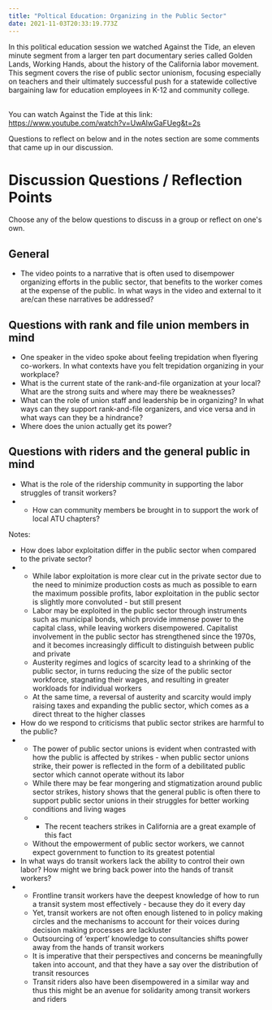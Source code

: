 ```yaml
---
title: "Poltical Education: Organizing in the Public Sector"
date: 2021-11-03T20:33:19.773Z
---
```

<!--StartFragment-->

In this political education session we watched Against the Tide, an eleven minute segment from a larger ten part documentary series called Golden Lands, Working Hands, about the history of the California labor movement. This segment covers the rise of public sector unionism, focusing especially on teachers and their ultimately successful push for a statewide collective bargaining law for education employees in K-12 and community college.  

\
You can watch Against the Tide at this link: <https://www.youtube.com/watch?v=UwAlwGaFUeg&t=2s>

Questions to reflect on below and in the notes section are some comments that came up in our discussion.

# Discussion Questions / Reflection Points

Choose any of the below questions to discuss in a group or reflect on one's own.

## General

* The video points to a narrative that is often used to disempower organizing efforts in the public sector, that benefits to the worker comes at the expense of the public. In what ways in the video and external to it are/can these narratives be addressed?

## Questions with rank and file union members in mind

* One speaker in the video spoke about feeling trepidation when flyering co-workers. In what contexts have you felt trepidation organizing in your workplace?
* What is the current state of the rank-and-file organization at your local? What are the strong suits and where may there be weaknesses? 
* What can the role of union staff and leadership be in organizing? In what ways can they support rank-and-file organizers, and vice versa and in what ways can they be a hindrance?
* Where does the union actually get its power? 

## Questions with riders and the general public in mind

* What is the role of the ridership community in supporting the labor struggles of transit workers?
* * How can community members be brought in to support the work of local ATU chapters?

Notes: 

* How does labor exploitation differ in the public sector when compared to the private sector? 
* * While labor exploitation is more clear cut in the private sector due to the need to minimize production costs as much as possible to earn the maximum possible profits, labor exploitation in the public sector is slightly more convoluted - but still present 
  * Labor may be exploited in the public sector through instruments such as municipal bonds, which provide immense power to the capital class, while leaving workers disempowered. Capitalist involvement in the public sector has strengthened since the 1970s, and it becomes increasingly difficult to distinguish between public and private
  * Austerity regimes and logics of scarcity lead to a shrinking of the public sector, in turns reducing the size of the public sector workforce, stagnating their wages, and resulting in greater workloads for individual workers
  * At the same time, a reversal of austerity and scarcity would imply raising taxes and expanding the public sector, which comes as a direct threat to the higher classes
* How do we respond to criticisms that public sector strikes are harmful to the public?
* * The power of public sector unions is evident when contrasted with how the public is affected by strikes - when public sector unions strike, their power is reflected in the form of a debilitated public sector which cannot operate without its labor
  * While there may be fear mongering and stigmatization around public sector strikes, history shows that the general public is often there to support public sector unions in their struggles for better working conditions and living wages
  * * The recent teachers strikes in California are a great example of this fact
  * Without the empowerment of public sector workers, we cannot expect government to function to its greatest potential
* In what ways do transit workers lack the ability to control their own labor? How might we bring back power into the hands of transit workers? 
* * Frontline transit workers have the deepest knowledge of how to run a transit system most effectively - because they do it every day 
  * Yet, transit workers are not often enough listened to in policy making circles and the mechanisms to account for their voices during decision making processes are lackluster
  * Outsourcing of ‘expert’ knowledge to consultancies shifts power away from the hands of transit workers
  * It is imperative that their perspectives and concerns be meaningfully taken into account, and that they have a say over the distribution of transit resources  
  * Transit riders also have been disempowered in a similar way and thus this might be an avenue for solidarity among transit workers and riders 

<!--EndFragment-->